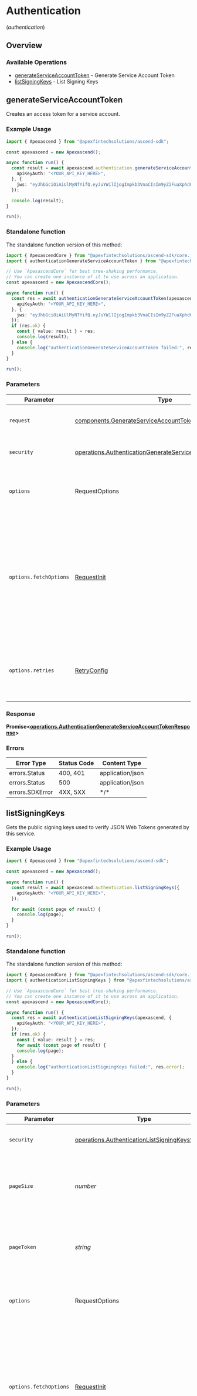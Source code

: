 # Authentication
(*authentication*)

## Overview

### Available Operations

* [generateServiceAccountToken](#generateserviceaccounttoken) - Generate Service Account Token
* [listSigningKeys](#listsigningkeys) - List Signing Keys

## generateServiceAccountToken

Creates an access token for a service account.

### Example Usage

<!-- UsageSnippet language="typescript" operationID="Authentication_GenerateServiceAccountToken" method="post" path="/iam/v1/serviceAccounts:generateAccessToken" -->
```typescript
import { Apexascend } from "@apexfintechsolutions/ascend-sdk";

const apexascend = new Apexascend();

async function run() {
  const result = await apexascend.authentication.generateServiceAccountToken({
    apiKeyAuth: "<YOUR_API_KEY_HERE>",
  }, {
    jws: "eyJhbGciOiAiUlMyNTYifQ.eyJuYW1lIjogImpkb3VnaCIsIm9yZ2FuaXphdGlvbiI6ICJjb3JyZXNwb25kZW50cy8xMjM0NTY3OC0xMjM0LTEyMzQtMTIzNC0xMjM0NTY3ODkxMDEiLCJkYXRldGltZSI6ICIyMDI0LTAyLTA1VDIxOjAyOjI3LjkwMTE4MFoifQ.IMy3KmYoG8Ppf+7hXN7tm7J4MrNpQLGL7WCWvhh4nZWAVKkluL3/u3KC6hZ6Mb/5p7Y54CgZ68aWT2BcP5y4VtzIZR1Chm5pxbLfgE4aJuk+FnF6K3Gc3bBjOWCL58pxY2aTb0iU/exDEA1cbMDvbCzmY5kRefDvorLOqgUS/tS2MJ2jv4RlZFPlmHv5PtOruJ8xUW19gEgGhsPXYYeSHFTE1ZlaDvyXrKtpOvlf+FVc2RTuEw529LZnzwH4/eJJR3BpSpHyJTjQqiaMT3wzpXXYKfCRqnDkSSKJDzCzTb0/uWK/Lf0uafxPXk5YLdis+dbo1zNQhVVKjwnMpk1vLw",
  });

  console.log(result);
}

run();
```

### Standalone function

The standalone function version of this method:

```typescript
import { ApexascendCore } from "@apexfintechsolutions/ascend-sdk/core.js";
import { authenticationGenerateServiceAccountToken } from "@apexfintechsolutions/ascend-sdk/funcs/authenticationGenerateServiceAccountToken.js";

// Use `ApexascendCore` for best tree-shaking performance.
// You can create one instance of it to use across an application.
const apexascend = new ApexascendCore();

async function run() {
  const res = await authenticationGenerateServiceAccountToken(apexascend, {
    apiKeyAuth: "<YOUR_API_KEY_HERE>",
  }, {
    jws: "eyJhbGciOiAiUlMyNTYifQ.eyJuYW1lIjogImpkb3VnaCIsIm9yZ2FuaXphdGlvbiI6ICJjb3JyZXNwb25kZW50cy8xMjM0NTY3OC0xMjM0LTEyMzQtMTIzNC0xMjM0NTY3ODkxMDEiLCJkYXRldGltZSI6ICIyMDI0LTAyLTA1VDIxOjAyOjI3LjkwMTE4MFoifQ.IMy3KmYoG8Ppf+7hXN7tm7J4MrNpQLGL7WCWvhh4nZWAVKkluL3/u3KC6hZ6Mb/5p7Y54CgZ68aWT2BcP5y4VtzIZR1Chm5pxbLfgE4aJuk+FnF6K3Gc3bBjOWCL58pxY2aTb0iU/exDEA1cbMDvbCzmY5kRefDvorLOqgUS/tS2MJ2jv4RlZFPlmHv5PtOruJ8xUW19gEgGhsPXYYeSHFTE1ZlaDvyXrKtpOvlf+FVc2RTuEw529LZnzwH4/eJJR3BpSpHyJTjQqiaMT3wzpXXYKfCRqnDkSSKJDzCzTb0/uWK/Lf0uafxPXk5YLdis+dbo1zNQhVVKjwnMpk1vLw",
  });
  if (res.ok) {
    const { value: result } = res;
    console.log(result);
  } else {
    console.log("authenticationGenerateServiceAccountToken failed:", res.error);
  }
}

run();
```

### Parameters

| Parameter                                                                                                                                                                      | Type                                                                                                                                                                           | Required                                                                                                                                                                       | Description                                                                                                                                                                    |
| ------------------------------------------------------------------------------------------------------------------------------------------------------------------------------ | ------------------------------------------------------------------------------------------------------------------------------------------------------------------------------ | ------------------------------------------------------------------------------------------------------------------------------------------------------------------------------ | ------------------------------------------------------------------------------------------------------------------------------------------------------------------------------ |
| `request`                                                                                                                                                                      | [components.GenerateServiceAccountTokenRequestCreate](../../models/components/generateserviceaccounttokenrequestcreate.md)                                                     | :heavy_check_mark:                                                                                                                                                             | The request object to use for the request.                                                                                                                                     |
| `security`                                                                                                                                                                     | [operations.AuthenticationGenerateServiceAccountTokenSecurity](../../models/operations/authenticationgenerateserviceaccounttokensecurity.md)                                   | :heavy_check_mark:                                                                                                                                                             | The security requirements to use for the request.                                                                                                                              |
| `options`                                                                                                                                                                      | RequestOptions                                                                                                                                                                 | :heavy_minus_sign:                                                                                                                                                             | Used to set various options for making HTTP requests.                                                                                                                          |
| `options.fetchOptions`                                                                                                                                                         | [RequestInit](https://developer.mozilla.org/en-US/docs/Web/API/Request/Request#options)                                                                                        | :heavy_minus_sign:                                                                                                                                                             | Options that are passed to the underlying HTTP request. This can be used to inject extra headers for examples. All `Request` options, except `method` and `body`, are allowed. |
| `options.retries`                                                                                                                                                              | [RetryConfig](../../lib/utils/retryconfig.md)                                                                                                                                  | :heavy_minus_sign:                                                                                                                                                             | Enables retrying HTTP requests under certain failure conditions.                                                                                                               |

### Response

**Promise\<[operations.AuthenticationGenerateServiceAccountTokenResponse](../../models/operations/authenticationgenerateserviceaccounttokenresponse.md)\>**

### Errors

| Error Type       | Status Code      | Content Type     |
| ---------------- | ---------------- | ---------------- |
| errors.Status    | 400, 401         | application/json |
| errors.Status    | 500              | application/json |
| errors.SDKError  | 4XX, 5XX         | \*/\*            |

## listSigningKeys

Gets the public signing keys used to verify JSON Web Tokens generated by this service.

### Example Usage

<!-- UsageSnippet language="typescript" operationID="Authentication_ListSigningKeys" method="get" path="/iam/v1/keys" -->
```typescript
import { Apexascend } from "@apexfintechsolutions/ascend-sdk";

const apexascend = new Apexascend();

async function run() {
  const result = await apexascend.authentication.listSigningKeys({
    apiKeyAuth: "<YOUR_API_KEY_HERE>",
  });

  for await (const page of result) {
    console.log(page);
  }
}

run();
```

### Standalone function

The standalone function version of this method:

```typescript
import { ApexascendCore } from "@apexfintechsolutions/ascend-sdk/core.js";
import { authenticationListSigningKeys } from "@apexfintechsolutions/ascend-sdk/funcs/authenticationListSigningKeys.js";

// Use `ApexascendCore` for best tree-shaking performance.
// You can create one instance of it to use across an application.
const apexascend = new ApexascendCore();

async function run() {
  const res = await authenticationListSigningKeys(apexascend, {
    apiKeyAuth: "<YOUR_API_KEY_HERE>",
  });
  if (res.ok) {
    const { value: result } = res;
    for await (const page of result) {
    console.log(page);
  }
  } else {
    console.log("authenticationListSigningKeys failed:", res.error);
  }
}

run();
```

### Parameters

| Parameter                                                                                                                                                                      | Type                                                                                                                                                                           | Required                                                                                                                                                                       | Description                                                                                                                                                                    | Example                                                                                                                                                                        |
| ------------------------------------------------------------------------------------------------------------------------------------------------------------------------------ | ------------------------------------------------------------------------------------------------------------------------------------------------------------------------------ | ------------------------------------------------------------------------------------------------------------------------------------------------------------------------------ | ------------------------------------------------------------------------------------------------------------------------------------------------------------------------------ | ------------------------------------------------------------------------------------------------------------------------------------------------------------------------------ |
| `security`                                                                                                                                                                     | [operations.AuthenticationListSigningKeysSecurity](../../models/operations/authenticationlistsigningkeyssecurity.md)                                                           | :heavy_check_mark:                                                                                                                                                             | The security requirements to use for the request.                                                                                                                              |                                                                                                                                                                                |
| `pageSize`                                                                                                                                                                     | *number*                                                                                                                                                                       | :heavy_minus_sign:                                                                                                                                                             | The number of entries to return in a single page; Default = 100; Maximum = 1000                                                                                                | [object Object]                                                                                                                                                                |
| `pageToken`                                                                                                                                                                    | *string*                                                                                                                                                                       | :heavy_minus_sign:                                                                                                                                                             | Page token used for pagination; Supplying a page token returns the next page of results                                                                                        | [object Object]                                                                                                                                                                |
| `options`                                                                                                                                                                      | RequestOptions                                                                                                                                                                 | :heavy_minus_sign:                                                                                                                                                             | Used to set various options for making HTTP requests.                                                                                                                          |                                                                                                                                                                                |
| `options.fetchOptions`                                                                                                                                                         | [RequestInit](https://developer.mozilla.org/en-US/docs/Web/API/Request/Request#options)                                                                                        | :heavy_minus_sign:                                                                                                                                                             | Options that are passed to the underlying HTTP request. This can be used to inject extra headers for examples. All `Request` options, except `method` and `body`, are allowed. |                                                                                                                                                                                |
| `options.retries`                                                                                                                                                              | [RetryConfig](../../lib/utils/retryconfig.md)                                                                                                                                  | :heavy_minus_sign:                                                                                                                                                             | Enables retrying HTTP requests under certain failure conditions.                                                                                                               |                                                                                                                                                                                |

### Response

**Promise\<[operations.AuthenticationListSigningKeysResponse](../../models/operations/authenticationlistsigningkeysresponse.md)\>**

### Errors

| Error Type       | Status Code      | Content Type     |
| ---------------- | ---------------- | ---------------- |
| errors.Status    | 500              | application/json |
| errors.SDKError  | 4XX, 5XX         | \*/\*            |